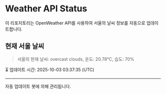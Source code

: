 
# Weather API Status

이 리포지토리는 OpenWeather API를 사용하여 서울의 날씨 정보를 자동으로 업데이트합니다.

## 현재 서울 날씨
> 서울의 현재 날씨: overcast clouds, 온도: 20.78°C, 습도: 70%

⏳ 업데이트 시간: 2025-10-03 03:37:35 (UTC)

---
자동 업데이트 봇에 의해 관리됩니다.
